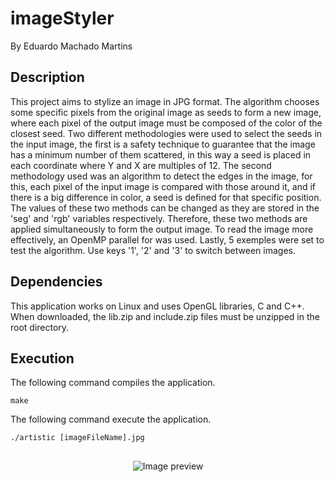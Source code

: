 # imageStyler
By Eduardo Machado Martins
## Description
This project aims to stylize an image in JPG format. The algorithm chooses some specific pixels from the original image as seeds to form a new image, where each pixel of the output image must be composed of the color of the closest seed. Two different methodologies were used to select the seeds in the input image, the first is a safety technique to guarantee that the image has a minimum number of them scattered, in this way a seed is placed in each coordinate where Y and X are multiples of 12. The second methodology used was an algorithm to detect the edges in the image, for this, each pixel of the input image is compared with those around it, and if there is a big difference in color, a seed is defined for that specific position. The values ​​of these two methods can be changed as they are stored in the 'seg' and 'rgb' variables respectively. Therefore, these two methods are applied simultaneously to form the output image. To read the image more effectively, an OpenMP parallel for was used. Lastly, 5 exemples were set to test the algorithm. Use keys '1', '2' and '3' to switch between images.
## Dependencies
This application works on Linux and uses OpenGL libraries, C and C++. When downloaded, the lib.zip and include.zip files must be unzipped in the root directory.
## Execution
The following command compiles the application.
```
make
```
The following command execute the application.
```
./artistic [imageFileName].jpg
```
##
<div align="center">  
  <img src="https://cdn.discordapp.com/attachments/1076157666986049598/1076178984817135657/imgsty.png" alt="Image preview" /> 
</div>
